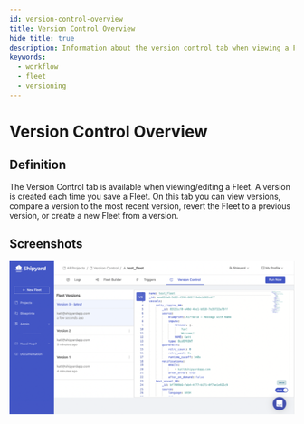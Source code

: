 ```yaml
---
id: version-control-overview
title: Version Control Overview
hide_title: true
description: Information about the version control tab when viewing a Fleet.
keywords:
  - workflow
  - fleet
  - versioning
---
```


# Version Control Overview

## Definition

The Version Control tab is available when viewing/editing a Fleet. A version is created each time you save a Fleet. On this tab you can view versions, compare a version to the most recent version, revert the Fleet to a previous version, or create a new Fleet from a version.

## Screenshots
![Version Control Overview](../../.gitbook/assets/version-control-overview-1.png)
